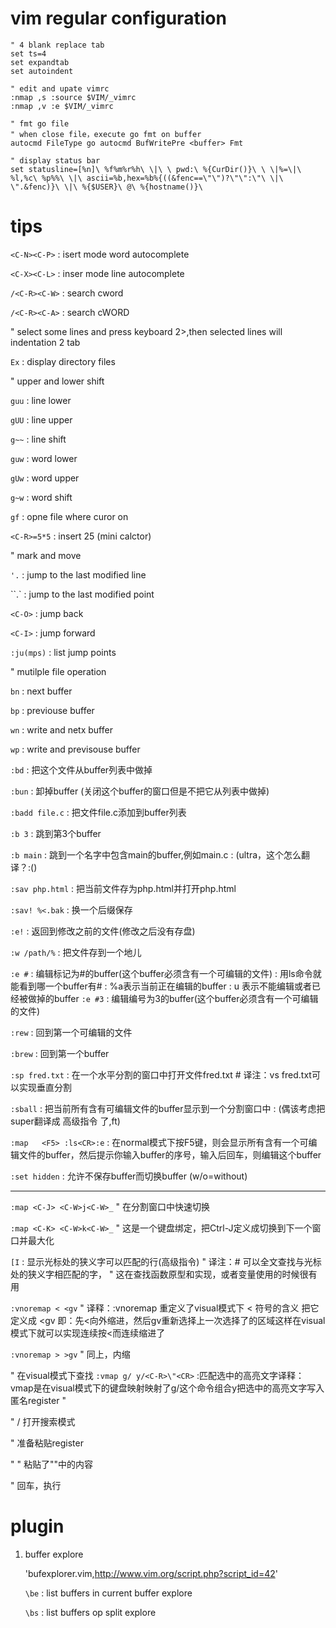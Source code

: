 # vim regular configuration

```vim
" 4 blank replace tab
set ts=4
set expandtab
set autoindent

" edit and upate vimrc
:nmap ,s :source $VIM/_vimrc
:nmap ,v :e $VIM/_vimrc

" fmt go file
" when close file，execute go fmt on buffer
autocmd FileType go autocmd BufWritePre <buffer> Fmt

" display status bar
set statusline=[%n]\ %f%m%r%h\ \|\ \ pwd:\ %{CurDir()}\ \ \|%=\|\ %l,%c\ %p%%\ \|\ ascii=%b,hex=%b%{((&fenc==\"\")?\"\":\"\ \|\ \".&fenc)}\ \|\ %{$USER}\ @\ %{hostname()}\
```


# tips

`<C-N><C-P>`          : isert mode word autocomplete

`<C-X><C-L>`          : inser mode line autocomplete

`/<C-R><C-W>`         : search cword

`/<C-R><C-A>`         : search cWORD

" select some lines and press keyboard 2>,then selected lines will indentation 2 tab

`Ex`                  : display directory files

" upper and lower shift

`guu`                             : line lower

`gUU`                             : line upper

`g~~`                             : line shift

`guw`                             : word lower

`gUw`                             : word upper

`g~w`                             : word shift

`gf`                              : opne file where curor on

`<C-R>=5*5`                       : insert 25 (mini calctor)


" mark and move

`'.`              : jump to the last modified line

``.`               : jump to the last modified point

`<C-O>`            : jump back

`<C-I>`            : jump forward

`:ju(mps)`         : list jump points

" mutilple file operation

`bn`               : next buffer

`bp`               : previouse buffer

`wn`               : write and netx buffer

`wp`               : write and previsouse buffer

`:bd`              : 把这个文件从buffer列表中做掉

`:bun`             : 卸掉buffer (关闭这个buffer的窗口但是不把它从列表中做掉)

`:badd file.c`     : 把文件file.c添加到buffer列表

`:b 3`             : 跳到第3个buffer

`:b main`          : 跳到一个名字中包含main的buffer,例如main.c               : (ultra，这个怎么翻译？:()

`:sav php.html`    : 把当前文件存为php.html并打开php.html

`:sav! %<.bak`     : 换一个后缀保存

`:e!`              : 返回到修改之前的文件(修改之后没有存盘)

`:w /path/%`       : 把文件存到一个地儿

`:e #`             : 编辑标记为#的buffer(这个buffer必须含有一个可编辑的文件)
                 : 用ls命令就能看到哪一个buffer有#
                 : %a表示当前正在编辑的buffer
                 : u 表示不能编辑或者已经被做掉的buffer
`:e #3`            : 编辑编号为3的buffer(这个buffer必须含有一个可编辑的文件)

`:rew`             : 回到第一个可编辑的文件

`:brew`            : 回到第一个buffer

`:sp fred.txt`     : 在一个水平分割的窗口中打开文件fred.txt # 译注：vs fred.txt可以实现垂直分割

`:sball`           : 把当前所有含有可编辑文件的buffer显示到一个分割窗口中              : (偶该考虑把super翻译成 高级指令 了,ft)

`:map   <F5> :ls<CR>:e` : 在normal模式下按F5键，则会显示所有含有一个可编辑文件的buffer，然后提示你输入buffer的序号，输入后回车，则编辑这个buffer

`:set hidden`      : 允许不保存buffer而切换buffer (w/o=without)

----------------------------------------
`:map <C-J> <C-W>j<C-W>_` " 在分割窗口中快速切换

`:map <C-K> <C-W>k<C-W>_` " 这是一个键盘绑定，把Ctrl-J定义成切换到下一个窗口并最大化

`[I`     : 显示光标处的狭义字可以匹配的行(高级指令)
" 译注：# 可以全文查找与光标处的狭义字相匹配的字，
" 这在查找函数原型和实现，或者变量使用的时候很有用

`:vnoremap < <gv` " 译释：:vnoremap 重定义了visual模式下 < 符号的含义 把它定义成 <gv 即：先<向外缩进，然后gv重新选择上一次选择了的区域这样在visual模式下就可以实现连续按<而连续缩进了

`:vnoremap > >gv` " 同上，内缩

" 在visual模式下查找
`:vmap g/ y/<C-R>\"<CR>`       :匹配选中的高亮文字译释：vmap是在visual模式下的键盘映射映射了g/这个命令组合y把选中的高亮文字写入匿名register \"

" / 打开搜索模式

" <C-R> 准备粘贴register

" \" 粘贴了\"\"中的内容

" <CR> 回车，执行

# plugin

1. buffer explore

    'bufexplorer.vim,http://www.vim.org/script.php?script_id=42'

   `\be`                             : list buffers in current buffer explore

   `\bs`                             : list buffers op split explore
